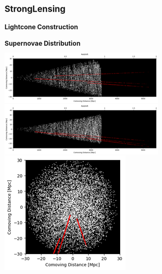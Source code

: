 # StrongLensing

## Lightcone Construction

## Supernovae Distribution

![alt text](/images/Lightcone_xy.png)
![alt text](/images/Lightcone_xz.png)
![alt text](/images/Lightcone_yz.png)
